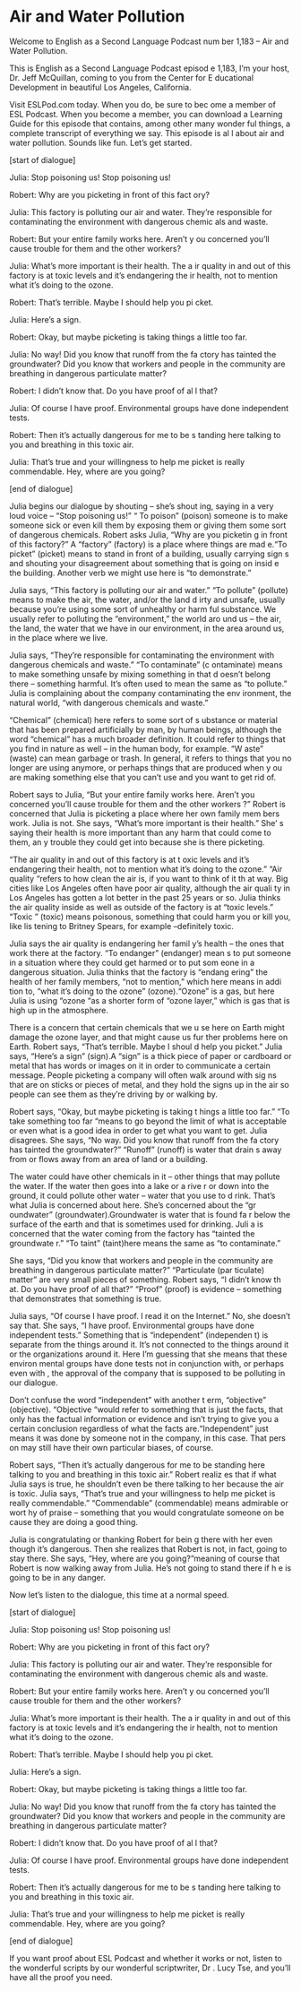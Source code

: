 # Air and Water Pollution

Welcome to English as a Second Language Podcast num ber 1,183 – Air and Water Pollution.

This is English as a Second Language Podcast episod e 1,183, I’m your host, Dr. Jeff McQuillan, coming to you from the Center for E ducational Development in beautiful Los Angeles, California.

Visit ESLPod.com today. When you do, be sure to bec ome a member of ESL Podcast. When you become a member, you can download  a Learning Guide for this episode that contains, among other many wonder ful things, a complete transcript of everything we say. This episode is al l about air and water pollution. Sounds like fun. Let’s get started.

[start of dialogue]

Julia: Stop poisoning us! Stop poisoning us!

Robert: Why are you picketing in front of this fact ory?

Julia: This factory is polluting our air and water.  They’re responsible for contaminating the environment with dangerous chemic als and waste.

Robert: But your entire family works here. Aren’t y ou concerned you’ll cause trouble for them and the other workers?

Julia: What’s more important is their health. The a ir quality in and out of this factory is at toxic levels and it’s endangering the ir health, not to mention what it’s doing to the ozone.

Robert: That’s terrible. Maybe I should help you pi cket.

Julia: Here’s a sign.

Robert: Okay, but maybe picketing is taking things a little too far.

Julia: No way! Did you know that runoff from the fa ctory has tainted the groundwater? Did you know that workers and people in the community are breathing in dangerous particulate matter?

Robert: I didn’t know that. Do you have proof of al l that?

 Julia: Of course I have proof. Environmental groups  have done independent tests.

Robert: Then it’s actually dangerous for me to be s tanding here talking to you and breathing in this toxic air.

Julia: That’s true and your willingness to help me picket is really commendable. Hey, where are you going?

[end of dialogue]

Julia begins our dialogue by shouting – she’s shout ing, saying in a very loud voice – “Stop poisoning us!” “ To poison” (poison) someone is to make someone sick or even kill them by exposing them or giving them some sort of dangerous chemicals. Robert asks Julia, “Why are you picketin g in front of this factory?” A “factory” (factory) is a place where things are mad e.“To picket” (picket) means to stand in front of a building, usually carrying sign s and shouting your disagreement about something that is going on insid e the building. Another verb we might use here is “to demonstrate.”

Julia says, “This factory is polluting our air and water.” “To pollute” (pollute) means to make the air, the water, and/or the land d irty and unsafe, usually because you’re using some sort of unhealthy or harm ful substance. We usually refer to polluting the “environment,” the world aro und us – the air, the land, the water that we have in our environment, in the area around us, in the place where we live.

Julia says, “They’re responsible for contaminating the environment with dangerous chemicals and waste.” “To contaminate” (c ontaminate) means to make something unsafe by mixing something in that d oesn’t belong there – something harmful. It’s often used to mean the same  as “to pollute.” Julia is complaining about the company contaminating the env ironment, the natural world, “with dangerous chemicals and waste.”

“Chemical” (chemical) here refers to some sort of s ubstance or material that has been prepared artificially by man, by human beings,  although the word “chemical” has a much broader definition. It could refer to things that you find in nature as well – in the human body, for example. “W aste” (waste) can mean garbage or trash. In general, it refers to things that you no longer are using anymore, or perhaps things that are produced when y ou are making something else that you can’t use and you want to get rid of.

 Robert says to Julia, “But your entire family works  here. Aren’t you concerned you’ll cause trouble for them and the other workers ?” Robert is concerned that Julia is picketing a place where her own family mem bers work. Julia is not. She says, “What’s more important is their health.” She’ s saying their health is more important than any harm that could come to them, an y trouble they could get into because she is there picketing.

“The air quality in and out of this factory is at t oxic levels and it’s endangering their health, not to mention what it’s doing to the  ozone.” “Air quality “refers to how clean the air is, if you want to think of it th at way. Big cities like Los Angeles often have poor air quality, although the air quali ty in Los Angeles has gotten a lot better in the past 25 years or so. Julia thinks  the air quality inside as well as outside of the factory is at “toxic levels.” “Toxic ” (toxic) means poisonous, something that could harm you or kill you, like lis tening to Britney Spears, for example –definitely toxic.

Julia says the air quality is endangering her famil y’s health – the ones that work there at the factory. “To endanger” (endanger) mean s to put someone in a situation where they could get harmed or to put som eone in a dangerous situation. Julia thinks that the factory is “endang ering” the health of her family members, “not to mention,” which here means in addi tion to, “what it’s doing to the ozone” (ozone).“Ozone” is a gas, but here Julia  is using “ozone “as a shorter form of “ozone layer,” which is gas that is high up  in the atmosphere.

There is a concern that certain chemicals that we u se here on Earth might damage the ozone layer, and that might cause us fur ther problems here on Earth. Robert says, “That’s terrible. Maybe I shoul d help you picket.” Julia says, “Here’s a sign” (sign).A “sign” is a thick piece of  paper or cardboard or metal that has words or images on it in order to communicate a  certain message. People picketing a company will often walk around with sig ns that are on sticks or pieces of metal, and they hold the signs up in the air so people can see them as they’re driving by or walking by.

Robert says, “Okay, but maybe picketing is taking t hings a little too far.” “To take something too far “means to go beyond the limit of what is acceptable or even what is a good idea in order to get what you want to get. Julia disagrees. She says, “No way. Did you know that runoff from the fa ctory has tainted the groundwater?” “Runoff” (runoff) is water that drain s away from or flows away from an area of land or a building.

The water could have other chemicals in it – other things that may pollute the water. If the water then goes into a lake or a rive r or down into the ground, it could pollute other water – water that you use to d rink. That’s what Julia is concerned about here. She’s concerned about the “gr oundwater” (groundwater).Groundwater is water that is found fa r below the surface of the earth and that is sometimes used for drinking. Juli a is concerned that the water coming from the factory has “tainted the groundwate r.” “To taint” (taint)here means the same as “to contaminate.”

She says, “Did you know that workers and people in the community are breathing in dangerous particulate matter?” “Particulate (par ticulate) matter” are very small pieces of something. Robert says, “I didn’t know th at. Do you have proof of all that?” “Proof” (proof) is evidence – something that  demonstrates that something is true.

Julia says, “Of course I have proof. I read it on the Internet.” No, she doesn’t say that. She says, “I have proof. Environmental groups  have done independent tests.” Something that is “independent” (independen t) is separate from the things around it. It’s not connected to the things around it or the organizations around it. Here I’m guessing that she means that these environ mental groups have done tests not in conjunction with, or perhaps even with , the approval of the company that is supposed to be polluting in our dialogue.

Don’t confuse the word “independent” with another t erm, “objective” (objective). “Objective “would refer to something that is just the facts, that only has the factual information or evidence and isn’t trying to  give you a certain conclusion regardless of what the facts are.“Independent” just  means it was done by someone not in the company, in this case. That pers on may still have their own particular biases, of course.

Robert says, “Then it’s actually dangerous for me to be standing here talking to you and breathing in this toxic air.” Robert realiz es that if what Julia says is true, he shouldn’t even be there talking to her because the air is toxic. Julia says, “That’s true and your willingness to help me picket  is really commendable.” “Commendable” (commendable) means admirable or wort hy of praise – something that you would congratulate someone on be cause they are doing a good thing.

Julia is congratulating or thanking Robert for bein g there with her even though it’s dangerous. Then she realizes that Robert is not, in  fact, going to stay there. She says, “Hey, where are you going?”meaning of course that Robert is now walking away from Julia. He’s not going to stand there if h e is going to be in any danger.

 Now let’s listen to the dialogue, this time at a normal speed.

[start of dialogue]

Julia: Stop poisoning us! Stop poisoning us!

Robert: Why are you picketing in front of this fact ory?

Julia: This factory is polluting our air and water.  They’re responsible for contaminating the environment with dangerous chemic als and waste.

Robert: But your entire family works here. Aren’t y ou concerned you’ll cause trouble for them and the other workers?

Julia: What’s more important is their health. The a ir quality in and out of this factory is at toxic levels and it’s endangering the ir health, not to mention what it’s doing to the ozone.

Robert: That’s terrible. Maybe I should help you pi cket.

Julia: Here’s a sign.

Robert: Okay, but maybe picketing is taking things a little too far.

Julia: No way! Did you know that runoff from the fa ctory has tainted the groundwater? Did you know that workers and people in the community are breathing in dangerous particulate matter?

Robert: I didn’t know that. Do you have proof of al l that?

Julia: Of course I have proof. Environmental groups  have done independent tests.

Robert: Then it’s actually dangerous for me to be s tanding here talking to you and breathing in this toxic air.

Julia: That’s true and your willingness to help me picket is really commendable. Hey, where are you going?

[end of dialogue]

 If you want proof about ESL Podcast and whether it works or not, listen to the wonderful scripts by our wonderful scriptwriter, Dr . Lucy Tse, and you’ll have all the proof you need.



